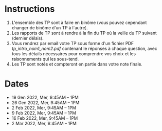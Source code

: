 # Instructions


1. L'ensemble des TP sont à faire en binôme (vous pouvez cependant changer de binôme d'un TP à l'autre).
2. Les rapports de TP sont à rendre à la fin du TP où la veille du TP suivant (dernier délais).
3. Vous rendrez par email votre TP sous forme d'un fichier PDF _tp_intro_nom1_nom2.pdf_ contenant le réponses à chaque question, avec tous les détails nécessaires pour comprendre vos choix et les raisonnements qui les sous-tend.
4. Les TP sont notés et compteront en partie dans votre note finale.

# Dates

- 19 Gen 2022, Mer, 9:45AM – 1PM
- 26 Gen 2022, Mer, 9:45AM – 1PM
- 2 Feb 2022, Mer, 9:45AM – 1PM
- 9 Feb 2022, Mer, 9:45AM – 1PM
- 16 Feb 2022, Mer, 9:45AM – 1PM
- 2 Mar 2022, Mer, 9:45AM – 1PM
